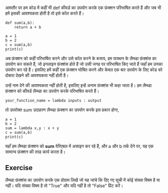 आमतौर पर हम कोड में कहीं भी def कीवर्ड का उपयोग करके एक फ़ंक्शन परिभाषित करते हैं और जब भी हमें इसकी आवश्यकता होती है तो इसे कॉल करते हैं।

    def sum(a,b):
        return a + b

    a = 1
    b = 2
    c = sum(a,b)
    print(c)

अब फ़ंक्शन को कहीं परिभाषित करने और उसे कॉल करने के बजाय, हम पायथन के लैम्ब्डा फ़ंक्शंस का उपयोग कर सकते हैं, जो इनलाइन फ़ंक्शंस होते हैं जो उसी जगह पर परिभाषित किए जाते हैं जहाँ हम उनका उपयोग कर रहे हैं। इसलिए हमें कहीं एक फ़ंक्शन घोषित करने और केवल एक बार उपयोग के लिए कोड को दोबारा देखने की आवश्यकता नहीं होती है।

उन्हें नाम देने की आवश्यकता नहीं होती है, इसलिए इन्हें अनाम फ़ंक्शंस भी कहा जाता है। हम लैम्ब्डा फ़ंक्शन को कीवर्ड लैम्ब्डा का उपयोग करके परिभाषित करते हैं।

    your_function_name = lambda inputs : output

तो उपरोक्त sum उदाहरण लैम्ब्डा फ़ंक्शन का उपयोग करके इस प्रकार होगा,

    a = 1
    b = 2
    sum = lambda x,y : x + y
    c = sum(a,b)
    print(c)

यहाँ हम लैम्ब्डा फ़ंक्शन को **sum** वेरिएबल में असाइन कर रहे हैं, और a और b तर्क देने पर, यह एक सामान्य फ़ंक्शन की तरह कार्य करता है।



Exercise
--------
लैम्ब्डा फ़ंक्शंस का उपयोग करके एक प्रोग्राम लिखें जो यह जांचे कि दिए गए सूची में कोई संख्या विषम है या नहीं। यदि संख्या विषम है तो "True" और यदि नहीं है तो "False" प्रिंट करें।